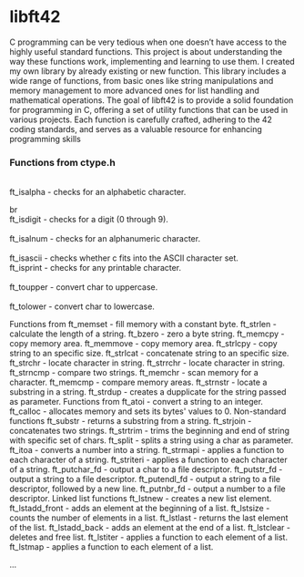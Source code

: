 # libft42

 C programming can be very tedious when one doesn’t have access to the highly useful
standard functions. This project is about understanding the way these functions work, implementing and learning to use them. I created my own library by already existing or new function. This library includes a wide range of functions, from basic ones like string manipulations and memory management to more advanced ones for list handling and mathematical operations. The goal of libft42 is to provide a solid foundation for programming in C, offering a set of utility functions that can be used in various projects. Each function is carefully crafted, adhering to the 42 coding standards, and serves as a valuable resource for enhancing programming skills


<h3>Functions from ctype.h </h3>
    <p>
    <br>ft_isalpha - checks for an alphabetic character.</p>br
    <br>ft_isdigit - checks for a digit (0 through 9).</br>
    <br>ft_isalnum - checks for an alphanumeric character.</br>
    <br>ft_isascii - checks whether c fits into the ASCII character set.
    <br>ft_isprint - checks for any printable character.</br>
    <br>ft_toupper - convert char to uppercase.</br>
    <br>ft_tolower - convert char to lowercase.</br>
    </p>
Functions from <string.h>
    ft_memset - fill memory with a constant byte.
    ft_strlen - calculate the length of a string.
    ft_bzero - zero a byte string.
    ft_memcpy - copy memory area.
    ft_memmove - copy memory area.
    ft_strlcpy - copy string to an specific size.
    ft_strlcat - concatenate string to an specific size.
    ft_strchr - locate character in string.
    ft_strrchr - locate character in string.
    ft_strncmp - compare two strings.
    ft_memchr - scan memory for a character.
    ft_memcmp - compare memory areas.
    ft_strnstr - locate a substring in a string.
    ft_strdup - creates a dupplicate for the string passed as parameter.
Functions from <stdlib.h>
    ft_atoi - convert a string to an integer.
    ft_calloc - allocates memory and sets its bytes' values to 0.
Non-standard functions
    ft_substr - returns a substring from a string.
    ft_strjoin - concatenates two strings.
    ft_strtrim - trims the beginning and end of string with specific set of chars.
    ft_split - splits a string using a char as parameter.
    ft_itoa - converts a number into a string.
    ft_strmapi - applies a function to each character of a string.
    ft_striteri - applies a function to each character of a string.
    ft_putchar_fd - output a char to a file descriptor.
    ft_putstr_fd - output a string to a file descriptor.
    ft_putendl_fd - output a string to a file descriptor, followed by a new line.
    ft_putnbr_fd - output a number to a file descriptor.
Linked list functions
    ft_lstnew - creates a new list element.
    ft_lstadd_front - adds an element at the beginning of a list.
    ft_lstsize - counts the number of elements in a list.
    ft_lstlast - returns the last element of the list.
    ft_lstadd_back - adds an element at the end of a list.
    ft_lstclear - deletes and free list.
    ft_lstiter - applies a function to each element of a list.
    ft_lstmap - applies a function to each element of a list.

...
